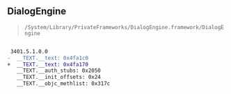 ## DialogEngine

> `/System/Library/PrivateFrameworks/DialogEngine.framework/DialogEngine`

```diff

 3401.5.1.0.0
-  __TEXT.__text: 0x4fa1c0
+  __TEXT.__text: 0x4fa170
   __TEXT.__auth_stubs: 0x2050
   __TEXT.__init_offsets: 0x24
   __TEXT.__objc_methlist: 0x317c

```
